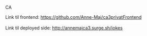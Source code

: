 CA

Link til frontend: https://github.com/Anne-Maj/ca3privatFrontend
<br></br>
Link til deployed side: http://annemajca3.surge.sh/jokes


